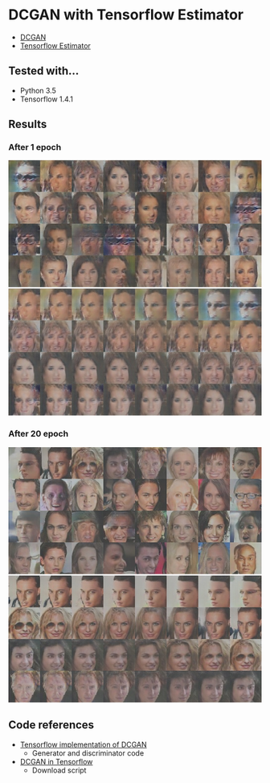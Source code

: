 # DCGAN with Tensorflow Estimator
- [DCGAN](http://arxiv.org/abs/1511.06434)
- [Tensorflow Estimator](https://www.tensorflow.org/programmers_guide/estimators)

## Tested with...
- Python 3.5
- Tensorflow 1.4.1

## Results
### After 1 epoch
![Results after 1 epoch random](result/000/random.jpg)
![Results after 1 epoch interpolation](result/000/interpolation.jpg)
### After 20 epoch
![Results after 20 epoch random](result/019/random.jpg)
![Results after 20 epoch interpolation](result/019/interpolation.jpg)

## Code references
- [Tensorflow implementation of DCGAN](https://github.com/sugyan/tf-dcgan)
  + Generator and discriminator code
- [DCGAN in Tensorflow](https://github.com/carpedm20/DCGAN-tensorflow)
  + Download script
